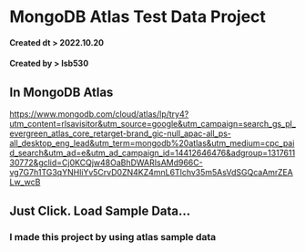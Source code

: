 # MongoDB Atlas Test Data Project

#### Created dt > 2022.10.20
#### Created by > lsb530

## In MongoDB Atlas
https://www.mongodb.com/cloud/atlas/lp/try4?utm_content=rlsavisitor&utm_source=google&utm_campaign=search_gs_pl_evergreen_atlas_core_retarget-brand_gic-null_apac-all_ps-all_desktop_eng_lead&utm_term=mongodb%20atlas&utm_medium=cpc_paid_search&utm_ad=e&utm_ad_campaign_id=14412646476&adgroup=131761130772&gclid=Cj0KCQjw48OaBhDWARIsAMd966C-vg7G7h1TG3qYNHliYv5CrvD0ZN4KZ4mnL6Tlchv35m5AsVdSGQcaAmrZEALw_wcB

## Just Click. Load Sample Data...

### I made this project by using atlas sample data
